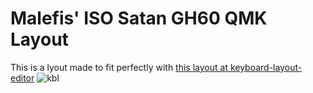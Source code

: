 # Malefis' ISO Satan GH60 QMK Layout

This is a lyout made to fit perfectly with [this layout at keyboard-layout-editor](http://www.keyboard-layout-editor.com/#/gists/d6fb87a0aa9c4d4709a7ccbcde10e96d)
![kbl](https://cdn.discordapp.com/attachments/418372614680215562/436989038818492416/image.png)